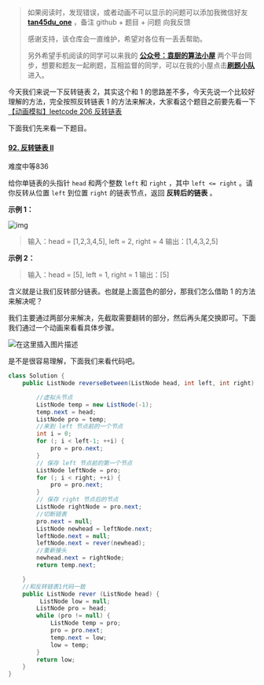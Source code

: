 > 如果阅读时，发现错误，或者动画不可以显示的问题可以添加我微信好友  **[tan45du_one](https://raw.githubusercontent.com/tan45du/tan45du.github.io/master/个人微信.15egrcgqd94w.jpg)** ，备注  github  + 题目 + 问题  向我反馈
>
> 感谢支持，该仓库会一直维护，希望对各位有一丢丢帮助。
>
> 另外希望手机阅读的同学可以来我的 <u>[**公众号：袁厨的算法小屋**](https://raw.githubusercontent.com/tan45du/test/master/微信图片_20210320152235.2pthdebvh1c0.png)</u> 两个平台同步，想要和题友一起刷题，互相监督的同学，可以在我的小屋点击<u>[**刷题小队**](https://raw.githubusercontent.com/tan45du/test/master/微信图片_20210320152235.2pthdebvh1c0.png)</u>进入。 

今天我们来说一下反转链表 2，其实这个和 1 的思路差不多，今天先说一个比较好理解的方法，完全按照反转链表 1 的方法来解决，大家看这个题目之前要先看一下[【动画模拟】leetcode 206 反转链表](https://github.com/chefyuan/algorithm-base/blob/main/animation-simulation/%E9%93%BE%E8%A1%A8%E7%AF%87/leetcode206%E5%8F%8D%E8%BD%AC%E9%93%BE%E8%A1%A8.md)

下面我们先来看一下题目。

#### [92. 反转链表 II](https://leetcode-cn.com/problems/reverse-linked-list-ii/)

难度中等836

给你单链表的头指针 `head` 和两个整数 `left` 和 `right` ，其中 `left <= right` 。请你反转从位置 `left` 到位置 `right` 的链表节点，返回 **反转后的链表** 。

**示例 1：**

![img](https://assets.leetcode.com/uploads/2021/02/19/rev2ex2.jpg)

> 输入：head = [1,2,3,4,5], left = 2, right = 4
> 输出：[1,4,3,2,5]

**示例 2：**

> 输入：head = [5], left = 1, right = 1
> 输出：[5]

含义就是让我们反转部分链表。也就是上面蓝色的部分，那我们怎么借助 1 的方法来解决呢？

我们主要通过两部分来解决，先截取需要翻转的部分，然后再头尾交换即可。下面我们通过一个动画来看看具体步骤。

![在这里插入图片描述](https://img-blog.csdnimg.cn/20210327163804112.gif)

是不是很容易理解，下面我们来看代码吧。

```java
class Solution {
    public ListNode reverseBetween(ListNode head, int left, int right) {

        //虚拟头节点
        ListNode temp = new ListNode(-1);
        temp.next = head;
        ListNode pro = temp;
        //来到 left 节点前的一个节点
        int i = 0;
        for (; i < left-1; ++i) {
            pro = pro.next;
        }
        // 保存 left 节点前的第一个节点
        ListNode leftNode = pro;
        for (; i < right; ++i) {
            pro = pro.next;
        }
        // 保存 right 节点后的节点
        ListNode rightNode = pro.next;
        //切断链表
        pro.next = null;
        ListNode newhead = leftNode.next;
        leftNode.next = null;
        leftNode.next = rever(newhead);
        //重新接头
        newhead.next = rightNode;
        return temp.next;

    }
    //和反转链表1代码一致
    public ListNode rever (ListNode head) {
         ListNode low = null;
        ListNode pro = head;
        while (pro != null) {
            ListNode temp = pro;
            pro = pro.next;
            temp.next = low;
            low = temp;
        }     
        return low;
    }
}
```

